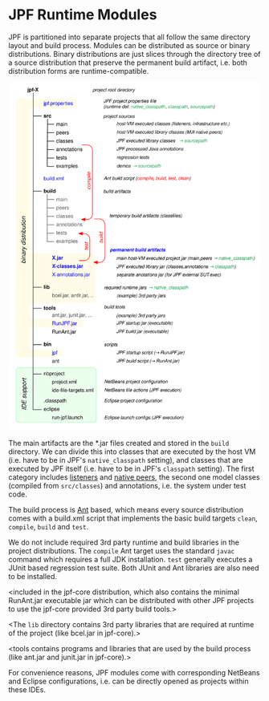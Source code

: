 # JPF Runtime Modules #

JPF is partitioned into separate projects that all follow the same directory layout and build process. Modules can be distributed as source or binary distributions. Binary distributions are just slices through the directory tree of a source distribution that preserve the permanent build artifact, i.e. both distribution forms are runtime-compatible.

![Figure: JPF Modules](https://raw.githubusercontent.com/javapathfinder/jpf-core/refs/heads/master/docs/graphics/jpf-project.svg)
 
The main artifacts are the *.jar files created and stored in the `build` directory. We can divide this into classes that are executed by the host VM (i.e. have to be in JPF's `native_classpath` setting), and classes that are executed by JPF itself (i.e. have to be in JPF's `classpath` setting). The first category includes [listeners](./Listeners.md) and [native peers](./Model-Java-Interface.md), the second one model classes (compiled from `src/classes`) and annotations, i.e. the system under test code.

The build process is [Ant](http://ant.apache.org/) based, which means every source distribution comes with a build.xml script that implements the basic build targets `clean`, `compile`, `build` and `test`.

We do not include required 3rd party runtime and build libraries in the project distributions.
The `compile` Ant target uses the standard `javac` command which requires a full JDK installation. `test` generally executes a JUnit based regression test suite. Both JUnit and Ant libraries are also need to be installed.

<included in the jpf-core distribution, which also contains the minimal RunAnt.jar executable jar which can be distributed with other JPF projects to use the jpf-core provided 3rd party build tools.>

<The `lib` directory contains 3rd party libraries that are required at runtime of the project (like bcel.jar in jpf-core).>

<tools contains programs and libraries that are used by the build process (like ant.jar and junit.jar in jpf-core).>

For convenience reasons, JPF modules come with corresponding NetBeans and Eclipse configurations, i.e. can be directly opened as projects within these IDEs.

